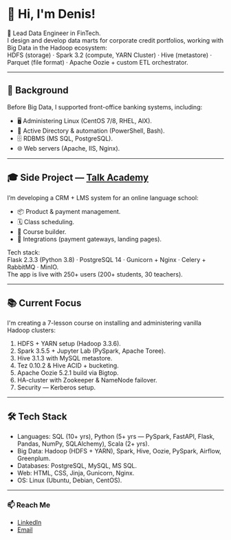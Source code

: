# 👋 Hi, I'm Denis!

🚀 Lead Data Engineer in FinTech.  
I design and develop data marts for corporate credit portfolios, working with Big Data in the Hadoop ecosystem:  
HDFS (storage) · Spark 3.2 (compute, YARN Cluster) · Hive (metastore) · Parquet (file format) · Apache Oozie + custom ETL orchestrator.

---

## 💼 Background
Before Big Data, I supported front-office banking systems, including:  
- 🖥️ Administering Linux (CentOS 7/8, RHEL, AIX).  
- 🔑 Active Directory & automation (PowerShell, Bash).  
- 🗄️ RDBMS (MS SQL, PostgreSQL).  
- 🌐 Web servers (Apache, IIS, Nginx).

---

## 🎓 Side Project — [Talk Academy](https://github.com/)  
I’m developing a CRM + LMS system for an online language school:  
- 📦 Product & payment management.  
- 🗓️ Class scheduling.  
- 🧩 Course builder.  
- 🔗 Integrations (payment gateways, landing pages).  

Tech stack:  
Flask 2.3.3 (Python 3.8) · PostgreSQL 14 · Gunicorn + Nginx · Celery + RabbitMQ · MinIO.  
The app is live with 250+ users (200+ students, 30 teachers).

---

## 📚 Current Focus
I'm creating a 7-lesson course on installing and administering vanilla Hadoop clusters:  
1. HDFS + YARN setup (Hadoop 3.3.6).  
2. Spark 3.5.5 + Jupyter Lab (PySpark, Apache Toree).  
3. Hive 3.1.3 with MySQL metastore.  
4. Tez 0.10.2 & Hive ACID + bucketing.  
5. Apache Oozie 5.2.1 build via Bigtop.  
6. HA-cluster with Zookeeper & NameNode failover.  
7. Security — Kerberos setup.

---

## 🛠️ Tech Stack
- Languages: SQL (10+ yrs), Python (5+ yrs — PySpark, FastAPI, Flask, Pandas, NumPy, SQLAlchemy), Scala (2+ yrs).  
- Big Data: Hadoop (HDFS + YARN), Spark, Hive, Oozie, PySpark, Airflow, Greenplum.  
- Databases: PostgreSQL, MySQL, MS SQL.  
- Web: HTML, CSS, Jinja, Gunicorn, Nginx.  
- OS: Linux (Ubuntu, Debian, CentOS).

---

### 📫 Reach Me
- [LinkedIn](#)  
- [Email](#)
